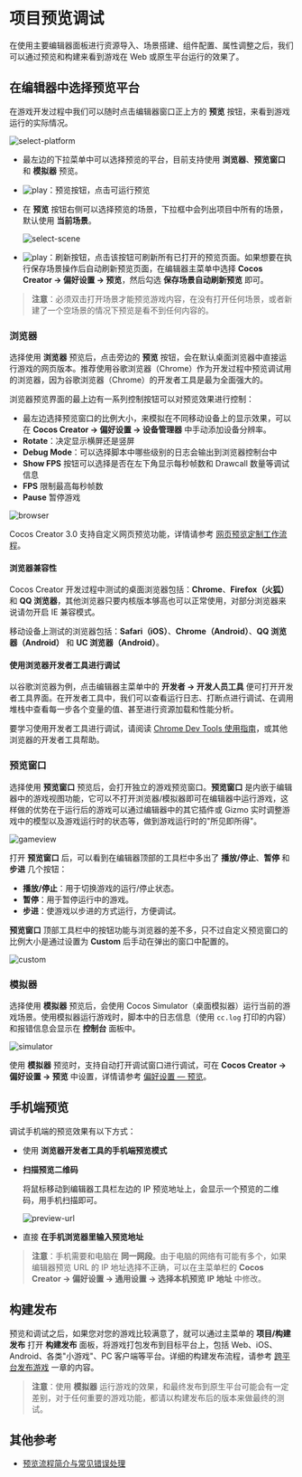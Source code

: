 # 项目预览调试

在使用主要编辑器面板进行资源导入、场景搭建、组件配置、属性调整之后，我们可以通过预览和构建来看到游戏在 Web 或原生平台运行的效果了。

## 在编辑器中选择预览平台

在游戏开发过程中我们可以随时点击编辑器窗口正上方的 **预览** 按钮，来看到游戏运行的实际情况。

![select-platform](index/select-platform.png)

- 最左边的下拉菜单中可以选择预览的平台，目前支持使用 **浏览器**、**预览窗口** 和 **模拟器** 预览。
- ![play](index/play.png)：预览按钮，点击可运行预览
- 在 **预览** 按钮右侧可以选择预览的场景，下拉框中会列出项目中所有的场景，默认使用 **当前场景**。

    ![select-scene](index/select-scene.png)

- ![play](index/refresh.png)：刷新按钮，点击该按钮可刷新所有已打开的预览页面。如果想要在执行保存场景操作后自动刷新预览页面，在编辑器主菜单中选择 **Cocos Creator -> 偏好设置 -> 预览**，然后勾选 **保存场景自动刷新预览** 即可。

> **注意**：必须双击打开场景才能预览游戏内容，在没有打开任何场景，或者新建了一个空场景的情况下预览是看不到任何内容的。

### 浏览器

选择使用 **浏览器** 预览后，点击旁边的 **预览** 按钮，会在默认桌面浏览器中直接运行游戏的网页版本。推荐使用谷歌浏览器（Chrome）作为开发过程中预览调试用的浏览器，因为谷歌浏览器（Chrome）的开发者工具是最为全面强大的。

浏览器预览界面的最上边有一系列控制按钮可以对预览效果进行控制：

- 最左边选择预览窗口的比例大小，来模拟在不同移动设备上的显示效果，可以在 **Cocos Creator -> 偏好设置 -> 设备管理器** 中手动添加设备分辨率。
- **Rotate**：决定显示横屏还是竖屏
- **Debug Mode**：可以选择脚本中哪些级别的日志会输出到浏览器控制台中
- **Show FPS** 按钮可以选择是否在左下角显示每秒帧数和 Drawcall 数量等调试信息
- **FPS** 限制最高每秒帧数
- **Pause** 暂停游戏

![browser](index/browser.png)

Cocos Creator 3.0 支持自定义网页预览功能，详情请参考 [网页预览定制工作流程](browser.md)。

#### 浏览器兼容性

Cocos Creator 开发过程中测试的桌面浏览器包括：**Chrome**、**Firefox（火狐）** 和 **QQ 浏览器**，其他浏览器只要内核版本够高也可以正常使用，对部分浏览器来说请勿开启 IE 兼容模式。

移动设备上测试的浏览器包括：**Safari（iOS）**、**Chrome（Android）**、**QQ 浏览器（Android）** 和 **UC 浏览器（Android）**。

#### 使用浏览器开发者工具进行调试

以谷歌浏览器为例，点击编辑器主菜单中的 **开发者 -> 开发人员工具** 便可打开开发者工具界面。在开发者工具中，我们可以查看运行日志、打断点进行调试、在调用堆栈中查看每一步各个变量的值、甚至进行资源加载和性能分析。

要学习使用开发者工具进行调试，请阅读 [Chrome Dev Tools 使用指南](https://developers.google.com/web/tools/chrome-devtools?hl=zh-cn)，或其他浏览器的开发者工具帮助。

### 预览窗口

选择使用 **预览窗口** 预览后，会打开独立的游戏预览窗口。**预览窗口** 是内嵌于编辑器中的游戏视图功能，它可以不打开浏览器/模拟器即可在编辑器中运行游戏，这样做的优势在于运行后的游戏可以通过编辑器中的其它插件或 Gizmo 实时调整游戏中的模型以及游戏运行时的状态等，做到游戏运行时的"所见即所得"。

![gameview](index/gameview.png)

打开 **预览窗口** 后，可以看到在编辑器顶部的工具栏中多出了 **播放/停止**、**暂停** 和 **步进** 几个按钮：

- **播放/停止**：用于切换游戏的运行/停止状态。
- **暂停**：用于暂停运行中的游戏。
- **步进**：使游戏以步进的方式运行，方便调试。

**预览窗口** 顶部工具栏中的按钮功能与浏览器的差不多，只不过自定义预览窗口的比例大小是通过设置为 **Custom** 后手动在弹出的窗口中配置的。

![custom](index/custom.png)

### 模拟器

选择使用 **模拟器** 预览后，会使用 Cocos Simulator（桌面模拟器）运行当前的游戏场景。使用模拟器运行游戏时，脚本中的日志信息（使用 `cc.log` 打印的内容）和报错信息会显示在 **控制台** 面板中。

![simulator](index/simulator.png)

使用 **模拟器** 预览时，支持自动打开调试窗口进行调试，可在 **Cocos Creator -> 偏好设置 -> 预览** 中设置，详情请参考 [偏好设置 — 预览](../preferences/index.md)。

## 手机端预览

调试手机端的预览效果有以下方式：

- 使用 **浏览器开发者工具的手机端预览模式**

- **扫描预览二维码**

  将鼠标移动到编辑器工具栏左边的 IP 预览地址上，会显示一个预览的二维码，用手机扫描即可。

  ![preview-url](index/preview-url.png)

- 直接 **在手机浏览器里输入预览地址**

> **注意**：手机需要和电脑在 **同一网段**。由于电脑的网络有可能有多个，如果编辑器预览 URL 的 IP 地址选择不正确，可以在主菜单栏的 **Cocos Creator -> 偏好设置 -> 通用设置 -> 选择本机预览 IP 地址** 中修改。

## 构建发布

预览和调试之后，如果您对您的游戏比较满意了，就可以通过主菜单的 **项目/构建发布** 打开 **构建发布** 面板，将游戏打包发布到目标平台上，包括 Web、iOS、Android、各类"小游戏"、PC 客户端等平台。详细的构建发布流程，请参考 [跨平台发布游戏](../publish/index.md) 一章的内容。

> **注意**：使用 **模拟器** 运行游戏的效果，和最终发布到原生平台可能会有一定差别，对于任何重要的游戏功能，都请以构建发布后的版本来做最终的测试。

## 其他参考

- [预览流程简介与常见错误处理](preview-guid.md)
